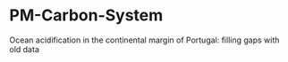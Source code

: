 # PM-Carbon-System

Ocean acidification in the continental margin of Portugal: filling gaps with old data
